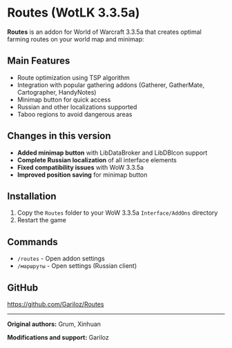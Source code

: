 # Routes (WotLK 3.3.5a)

**Routes** is an addon for World of Warcraft 3.3.5a that creates optimal farming routes on your world map and minimap:

## Main Features

* Route optimization using TSP algorithm
* Integration with popular gathering addons (Gatherer, GatherMate, Cartographer, HandyNotes)
* Minimap button for quick access
* Russian and other localizations supported
* Taboo regions to avoid dangerous areas

## Changes in this version

* **Added minimap button** with LibDataBroker and LibDBIcon support
* **Complete Russian localization** of all interface elements
* **Fixed compatibility issues** with WoW 3.3.5a
* **Improved position saving** for minimap button

## Installation

1. Copy the `Routes` folder to your WoW 3.3.5a `Interface/AddOns` directory
2. Restart the game

## Commands

* `/routes` - Open addon settings
* `/маршруты` - Open settings (Russian client)

## GitHub

<https://github.com/Gariloz/Routes>

---

**Original authors:** Grum, Xinhuan

**Modifications and support:** Gariloz
